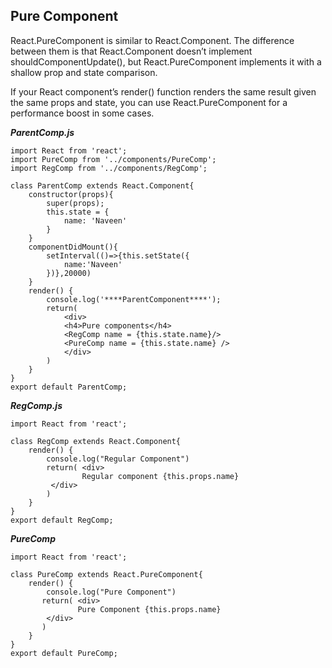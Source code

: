 ## Pure Component

React.PureComponent is similar to React.Component. The difference between them is that React.Component doesn’t implement shouldComponentUpdate(), but React.PureComponent implements it with a shallow prop and state comparison.

If your React component’s render() function renders the same result given the same props and state, you can use React.PureComponent for a performance boost in some cases.

***ParentComp.js***
```
import React from 'react';
import PureComp from '../components/PureComp';
import RegComp from '../components/RegComp';

class ParentComp extends React.Component{
    constructor(props){
        super(props);
        this.state = {
            name: 'Naveen'
        }
    }
    componentDidMount(){
        setInterval(()=>{this.setState({
            name:'Naveen'
        })},20000)
    }
    render() {
        console.log('****ParentComponent****');
        return(
            <div>
            <h4>Pure components</h4>
            <RegComp name = {this.state.name}/>
            <PureComp name = {this.state.name} />
            </div>
        )
    }
}
export default ParentComp;
```
***RegComp.js***
```
import React from 'react';

class RegComp extends React.Component{
    render() {
        console.log("Regular Component")
        return( <div>
                Regular component {this.props.name}
         </div>
        )
    }
}
export default RegComp;
```
***PureComp***
```
import React from 'react';

class PureComp extends React.PureComponent{
    render() {
        console.log("Pure Component")
       return( <div>
               Pure Component {this.props.name}
        </div>
       )
    }
}
export default PureComp;
```
